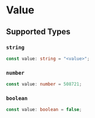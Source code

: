 # Value


## Supported Types

### `string`

```typescript
const value: string = "<value>";
```

### `number`

```typescript
const value: number = 508721;
```

### `boolean`

```typescript
const value: boolean = false;
```

